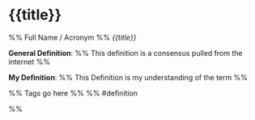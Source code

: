 # {{title}}
%% Full Name / Acronym %%
_{{title}}_

**General Definition**:
%% This definition is a consensus pulled from the internet %%


**My Definition**:
%% This Definition is my understanding of the term %%

%% Tags go here %%
%%
#definition 

%%